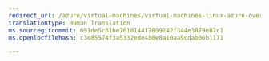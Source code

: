 ```yaml
---
redirect_url: /azure/virtual-machines/virtual-machines-linux-azure-overview?toc=%2fazure%2fvirtual-machines%2flinux%2ftoc.json
translationtype: Human Translation
ms.sourcegitcommit: 691de5c31be7618144f2899242f344e3879e87c1
ms.openlocfilehash: c3e85574f3a5332ede486e8a10aa9cdab06b1171

---
```




<!--HONumber=Feb17_HO2-->



